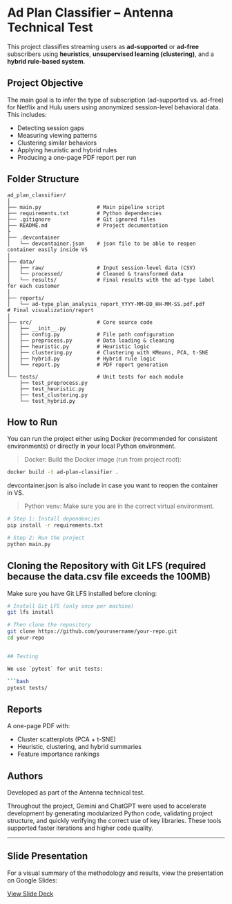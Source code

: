 # Ad Plan Classifier – Antenna Technical Test

This project classifies streaming users as **ad-supported** or **ad-free** subscribers using **heuristics**, **unsupervised learning (clustering)**, and a **hybrid rule-based system**.

## Project Objective

The main goal is to infer the type of subscription (ad-supported vs. ad-free) for Netflix and Hulu users using anonymized session-level behavioral data. This includes:

- Detecting session gaps
- Measuring viewing patterns
- Clustering similar behaviors
- Applying heuristic and hybrid rules
- Producing a one-page PDF report per run

## Folder Structure

```
ad_plan_classifier/
│
├── main.py                  # Main pipeline script
├── requirements.txt         # Python dependencies
├── .gitignore               # Git ignored files
├── README.md                # Project documentation
├
├── .devcontainer            
│   └── devcontainer.json    # json file to be able to reopen container easily inside VS
│
├── data/
│   ├── raw/                 # Input session-level data (CSV)
│   └── processed/           # Cleaned & transformed data
│   └── results/             # Final results with the ad-type label for each customer
│
├── reports/
│   └── ad-type_plan_analysis_report_YYYY-MM-DD_HH-MM-SS.pdf.pdf           # Final visualization/report
│
├── src/                     # Core source code
│   ├── __init__.py
│   ├── config.py            # File path configuration
│   ├── preprocess.py        # Data loading & cleaning
│   ├── heuristic.py         # Heuristic logic
│   ├── clustering.py        # Clustering with KMeans, PCA, t-SNE
│   ├── hybrid.py            # Hybrid rule logic
│   └── report.py            # PDF report generation
│
└── tests/                   # Unit tests for each module
    ├── test_preprocess.py
    ├── test_heuristic.py
    ├── test_clustering.py
    └── test_hybrid.py
```

## How to Run

You can run the project either using Docker (recommended for consistent environments) or directly in your local Python environment.

> Docker: Build the Docker image (run from project root):

```bash
docker build -t ad-plan-classifier .
```

devcontainer.json is also include in case you want to reopen the container in VS.

> Python venv: Make sure you are in the correct virtual environment.

```bash
# Step 1: Install dependencies
pip install -r requirements.txt

# Step 2: Run the project
python main.py
```

## Cloning the Repository with Git LFS (required because the data.csv file exceeds the 100MB)

Make sure you have Git LFS installed before cloning:

```bash
# Install Git LFS (only once per machine)
git lfs install

# Then clone the repository
git clone https://github.com/yourusername/your-repo.git
cd your-repo


## Testing

We use `pytest` for unit tests:

```bash
pytest tests/
```

## Reports

A one-page PDF with:
- Cluster scatterplots (PCA + t-SNE)
- Heuristic, clustering, and hybrid summaries
- Feature importance rankings

## Authors

Developed as part of the Antenna technical test.

Throughout the project, Gemini and ChatGPT were used to accelerate development by generating modularized Python code, validating project structure, and quickly verifying the correct use of key libraries. These tools supported faster iterations and higher code quality.

---

## Slide Presentation

For a visual summary of the methodology and results, view the presentation on Google Slides:

[View Slide Deck](https://docs.google.com/presentation/d/e/2PACX-1vRiYCLjmG-9UHunsfyK-Xdr3w_NvWDYGk5IxFYBllk_deQ8-GzasVrNtgQbnPuCF25AixWDkekLQqZZ/pub?start=false&loop=false&delayms=60000)
